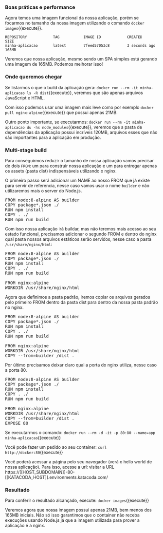 
### Boas práticas e performance

Agora temos uma imagem funcional da nossa aplicação, porém se focarmos no tamanho da nossa imagem utilizando o comando `docker images`{{execute}}.

```
REPOSITORY            TAG           IMAGE ID            CREATED             SIZE
minha-aplicacao       latest        7feed57053c8        3 seconds ago       165MB
```
Veremos que nossa aplicação, mesmo sendo um SPA simples está gerando uma imagem de 165MB. Podemos melhorar isso!

### Onde queremos chegar

Se listarmos o que o build da aplicação gera: `docker run --rm -it minha-aplicacao ls -R dist`{{execute}}, veremos que são apenas arquivos JavaScript e HTML.

Com isso podemos usar uma imagem mais leve como por exemplo `docker pull nginx:alpine`{{execute}} que possui apenas 21MB.

Outro ponto importante, se executarmos: `docker run --rm -it minha-aplicacao du -hs node_modules`{{execute}}, veremos que a pasta de dependências da aplicação possui incríveis 120MB, arquivos esses que não são importantes para a aplicação em produção.

### Multi-stage build

Para conseguirmos reduzir o tamanho de nossa aplicação vamos precisar de dois `FROM`: um para construir nossa aplicação e um para entregar apenas os assets (pasta dist) indispensáveis utilizando o nginx.

O primeiro passo será adicionar um NAME ao nosso FROM que já existe para servir de referencia, nesse caso vamos usar o nome `builder` e não utilizaremos mais o server do Node.js.

<pre class="file" data-filename="Dockerfile" data-target="replace">
FROM node:8-alpine AS builder
COPY package*.json ./
RUN npm install
COPY . ./
RUN npm run build
</pre>

Com isso nossa aplicação irá buildar, mas não teremos mais acesso ao seu estado funcional, precisamos adicionar o segundo FROM e dentro do nginx qual pasta nossos arquivos estáticos serão servidos, nesse caso a pasta `/usr/share/nginx/html`:

<pre class="file" data-filename="Dockerfile" data-target="replace">
FROM node:8-alpine AS builder
COPY package*.json ./
RUN npm install
COPY . ./
RUN npm run build

FROM nginx:alpine
WORKDIR /usr/share/nginx/html
</pre>

Agora que definimos a pasta padrão, iremos copiar os arquivos gerados pelo primeiro FROM dentro da pasta dist para dentro da nossa pasta padrão no nginx.

<pre class="file" data-filename="Dockerfile" data-target="replace">
FROM node:8-alpine AS builder
COPY package*.json ./
RUN npm install
COPY . ./
RUN npm run build

FROM nginx:alpine
WORKDIR /usr/share/nginx/html
COPY --from=builder /dist .
</pre>

Por último precisamos deixar claro qual a porta do nginx utiliza, nesse caso a porta 80.

<pre class="file" data-filename="Dockerfile" data-target="replace">
FROM node:8-alpine AS builder
COPY package*.json ./
RUN npm install
COPY . ./
RUN npm run build

FROM nginx:alpine
WORKDIR /usr/share/nginx/html
COPY --from=builder /dist .
EXPOSE 80
</pre>

Se executarmos o comando: `docker run --rm -d -it -p 80:80 --name=app minha-aplicacao`{{execute}}

Você pode fazer um pedido ao seu container: `curl http://docker:80`{{execute}}

Você poderá acessar a página pelo seu navegador (verá o hello world de nossa aplicação). Para isso, acesse a url: visitar a URL https://[[HOST_SUBDOMAIN]]-80-[[KATACODA_HOST]].environments.katacoda.com/

### Resultado

Para conferir o resultado alcançado, execute: `docker images`{{execute}}

Veremos agora que nossa imagem possui apenas 21MB, bem menos dos 165MB iniciais. Não só isso garantimos que o container não receba execuções usando Node.js já que a imagem utilizada para prover a aplicação é a nginx.

